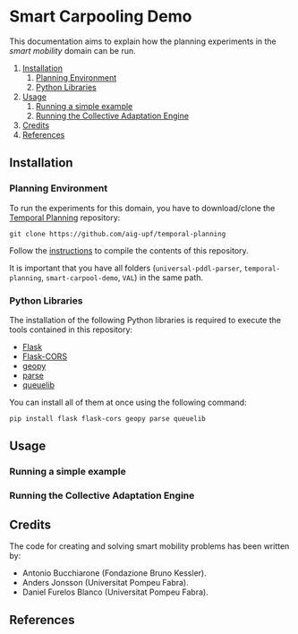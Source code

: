 # Smart Carpooling Demo

This documentation aims to explain how the planning experiments in the *smart mobility* domain can be run.

1. [Installation](#installation)
	1. [Planning Environment](#planning-environment)
	1. [Python Libraries](#python-libraries)
1. [Usage](#usage)
	1. [Running a simple example](#run-default-example)
	1. [Running the Collective Adaptation Engine](#run-cae)
1. [Credits](#credits)
1. [References](#references)

## <a name="installation"></a>Installation

### <a name="planning-environment"></a>Planning Environment

To run the experiments for this domain, you have to download/clone the [Temporal Planning](https://github.com/aig-upf/temporal-planning) repository:

```
git clone https://github.com/aig-upf/temporal-planning
```

Follow the [instructions](https://github.com/aig-upf/temporal-planning/blob/master/README.md) to compile the contents of this repository.

It is important that you have all folders (`universal-pddl-parser`, `temporal-planning`, `smart-carpool-demo`, `VAL`) in the same path.

### <a name="python-libs-installation"></a>Python Libraries

The installation of the following Python libraries is required to execute the tools contained in this repository:

* [Flask](http://flask.pocoo.org/docs/0.12/quickstart/)
* [Flask-CORS](https://flask-cors.readthedocs.io/en/latest/)
* [geopy](https://pypi.python.org/pypi/geopy)
* [parse](https://pypi.python.org/pypi/parse)
* [queuelib](https://pypi.python.org/pypi/queuelib)

You can install all of them at once using the following command:
```
pip install flask flask-cors geopy parse queuelib
```

## <a name="usage"></a>Usage

### <a name="run-default-example"></a>Running a simple example

### <a name="run-cae"></a>Running the Collective Adaptation Engine

## <a name="credits"></a>Credits

The code for creating and solving smart mobility problems has been written by:

* Antonio Bucchiarone (Fondazione Bruno Kessler).
* Anders Jonsson (Universitat Pompeu Fabra).
* Daniel Furelos Blanco (Universitat Pompeu Fabra).

## <a name="references"></a>References
